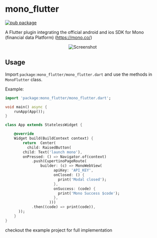 # mono_flutter


[![pub package](https://img.shields.io/badge/Pub-0.0.1-green.svg)](https://pub.dartlang.org/packages/mono_flutter)

A Flutter plugin integrating the official android and ios SDK for Mono (financial data Platform) (https://mono.co/)

<p align="center">
  <img src="https://github.com/wiseminds/mono_flutter/raw/master/screenshot.jpeg" alt="Screenshot" />
</p>


## Usage

Import `package:mono_flutter/mono_flutter.dart` and use the methods in `MonoFlutter` class.



Example:
```dart
import 'package:mono_flutter/mono_flutter.dart';

void main() async {
    runApp(App());
}

class App extends StatelessWidget {

    @override
    Widget build(BuildContext context) {
        return  Center(
          child: RaisedButton(
        child: Text('launch mono'),
        onPressed: () => Navigator.of(context)
            .push(CupertinoPageRoute(
                builder: (c) => MonoWebView(
                      apiKey: 'API_KEY',
                      onClosed: () {
                        print('Modal closed');
                      },
                      onSuccess: (code) {
                        print('Mono Success $code');
                      },
                    )))
            .then((code) => print(code)),
      ));
    }
}

```

checkout the example project for full implementation